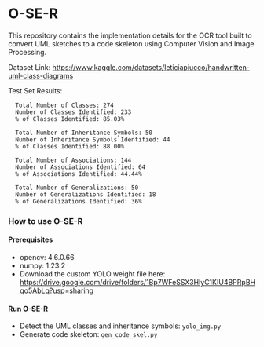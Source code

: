 # O-SE-R
This repository contains the implementation details for the OCR tool built to convert UML sketches to a code skeleton using Computer Vision and Image Processing.

Dataset Link: https://www.kaggle.com/datasets/leticiapiucco/handwritten-uml-class-diagrams



Test Set Results:


      Total Number of Classes: 274
      Number of Classes Identified: 233
      % of Classes Identified: 85.03%

      Total Number of Inheritance Symbols: 50
      Number of Inheritance Symbols Identified: 44
      % of Classes Identified: 88.00%

      Total Number of Associations: 144
      Number of Associations Identified: 64
      % of Associations Identified: 44.44%

      Total Number of Generalizations: 50
      Number of Generalizations Identified: 18
      % of Generalizations Identified: 36%


### How to use O-SE-R

#### Prerequisites
- opencv: 4.6.0.66
- numpy: 1.23.2
- Download the custom YOLO weight file here: https://drive.google.com/drive/folders/1Bp7WFeSSX3HlyC1KIU4BPRpBHqo5AbLq?usp=sharing

#### Run O-SE-R
- Detect the UML classes and inheritance symbols: `yolo_img.py`
- Generate code skeleton: `gen_code_skel.py`
